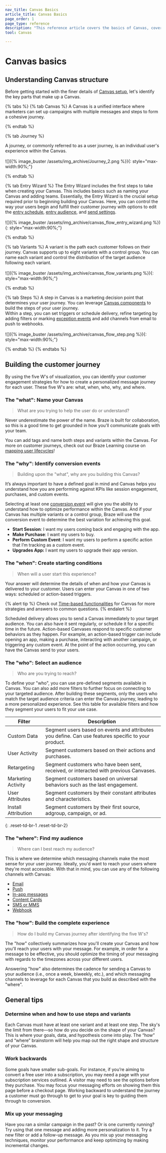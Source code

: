 ```yaml
---
nav_title: Canvas Basics
article_title: Canvas Basics
page_order: 1
page_type: reference
description: "This reference article covers the basics of Canvas, covering various questions you should ask your self as you set up your first Canvas."
tool: Canvas

---
```


# Canvas basics

## Understanding Canvas structure

Before getting started with the finer details of [Canvas setup]({{site.baseurl}}/user_guide/engagement_tools/canvas/create_a_canvas/create_a_canvas/), let's identify the key parts that make up a Canvas.

{% tabs %}
  {% tab Canvas %}
  A Canvas is a unified interface where marketers can set up campaigns with multiple messages and steps to form a cohesive journey.

  {% endtab %}

  {% tab Journey %}

  A journey, or commonly referred to as a user journey, is an individual user's experience within the Canvas.<br><br> ![]({% image_buster /assets/img_archive/Journey_2.png %}){: style="max-width:90%;"}

  {% endtab %}

  {% tab Entry Wizard %}
  The Entry Wizard includes the first steps to take when creating your Canvas. This includes basics such as naming your Canvas and adding teams. Essentially, the Entry Wizard is the crucial setup required prior to beginning building your Canvas. Here, you can control the way your users begin and fulfill their customer journey with options to edit the [entry schedule]({{site.baseurl}}/user_guide/engagement_tools/canvas/create_a_canvas/create_a_canvas/#step-2b-set-your-canvas-entry-schedule), [entry audience]({{site.baseurl}}/user_guide/engagement_tools/canvas/create_a_canvas/create_a_canvas/#step-2c-set-your-target-entry-audience), and [send settings]({{site.baseurl}}/user_guide/engagement_tools/canvas/create_a_canvas/create_a_canvas/#step-2d-select-your-send-settings).<br><br> ![]({% image_buster /assets/img_archive/canvas_flow_entry_wizard.png %}){: style="max-width:90%;"}

  {% endtab %}

  {% tab Variants %}
  A variant is the path each customer follows on their journey. Canvas supports up to eight variants with a control group. You can name each variant and control the distribution of the target audience following each variant.<br><br> ![]({% image_buster /assets/img_archive/canvas_flow_variants.png %}){: style="max-width:90%;"}

  {% endtab %}

  {% tab Steps %}
  A step in Canvas is a marketing decision point that determines your user journey. You can leverage [Canvas components]({{site.baseurl}}/user_guide/engagement_tools/canvas/canvas_components/#about-canvas-components) to build the steps of your user journey.<br>Within a step, you can set triggers or schedule delivery, refine targeting by adding filters or marking [exception events]({{site.baseurl}}/user_guide/engagement_tools/canvas/create_a_canvas/exception_events/) and add channels from email to push to webhooks.<br><br> ![]({% image_buster /assets/img_archive/canvas_flow_step.png %}){: style="max-width:90%;"}

  {% endtab %}
{% endtabs %}

## Building the customer journey

By using the five W's of visualization, you can identify your customer engagement strategies for how to create a personalized message journey for each user. These five W's are: what, when, who, why, and where. 

### The "what": Name your Canvas

> What are you trying to help the user do or understand?

Never underestimate the power of the name. Braze is built for collaboration, so this is a good time to get grounded in how you’ll communicate goals with your team. 

You can add tags and name both steps and variants within the Canvas. For more on customer journeys, check out our Braze Learning course on [mapping user lifecycles](https://learning.braze.com/mapping-customer-lifecycles)!

### The "why": Identify conversion events

> Building upon the "what", why are you building this Canvas? 

It’s always important to have a defined goal in mind and Canvas helps you understand how you are performing against KPIs like session engagement, purchases, and custom events.

Selecting at least one [conversion event]({{site.baseurl}}/user_guide/engagement_tools/campaigns/building_campaigns/conversion_events/) will give you the ability to understand how to optimize performance within the Canvas. And if your Canvas has multiple variants or a control group, Braze will use the conversion event to determine the best variation for achieving this goal.

* **Start Session**: I want my users coming back and engaging with the app.
* **Make Purchase**: I want my users to buy.
* **Perform Custom Event**: I want my users to perform a specific action that I’m tracking as a custom event.
* **Upgrades App:** I want my users to upgrade their app version.

### The "when": Create starting conditions

> When will a user start this experience?

Your answer will determine the details of when and how your Canvas is delivered to your customer. Users can enter your Canvas in one of two ways: scheduled or action-based triggers.

{% alert tip %}
Check out [Time-based functionalities]({{site.baseurl}}/user_guide/engagement_tools/canvas/create_a_canvas/time_based_canvas/) for Canvas for more strategies and answers to common questions.
{% endalert %}

Scheduled delivery allows you to send a Canvas immediately to your target audience. You can also have it sent regularly, or schedule it for a specific time in the future. Action-based Canvases respond to specific customer behaviors as they happen. For example, an action-based trigger can include opening an app, making a purchase, interacting with another campaign, or triggering any custom event. At the point of the action occurring, you can have the Canvas send to your users.

### The "who": Select an audience

> Who are you trying to reach? 

To define your "who", you can use pre-defined segments available in Canvas. You can also add more filters to further focus on connecting to your targeted audience. After building these segments, only the users who match the target audience criteria can enter the Canvas journey, leading to a more personalized experience. See this table for available filters and how they segment your users to fit your use case.

| Filter | Description |
|---|---|
| Custom Data | Segment users based on events and attributes you define. Can use features specific to your product. |
| User Activity | Segment customers based on their actions and purchases. |
| Retargeting | Segment customers who have been sent, received, or interacted with previous Canvases. |
| Marketing Activity | Segment customers based on universal behaviors such as the last engagement. |
| User Attributes | Segment customers by their constant attributes and characteristics. |
| Install Attribution | Segment customers by their first source, adgroup, campaign, or ad. |
{: .reset-td-br-1 .reset-td-br-2}

### The "where": Find my audience

> Where can I best reach my audience? 

This is where we determine which messaging channels make the most sense for your user journey. Ideally, you'd want to reach your users where they're most accessible. With that in mind, you can use any of the following channels with Canvas:
* [Email]({{site.baseurl}}/user_guide/message_building_by_channel/email/about/)
* [Push]({{site.baseurl}}/user_guide/message_building_by_channel/push/about/)
* [In-app messages]({{site.baseurl}}/user_guide/message_building_by_channel/in-app_messages/about/)
* [Content Cards]({{site.baseurl}}/user_guide/message_building_by_channel/content_cards/about/)
* [SMS or MMS]({{site.baseurl}}/user_guide/message_building_by_channel/sms/about_sms/)
* [Webhook]({{site.baseurl}}/user_guide/message_building_by_channel/webhooks/understanding_webhooks/)

### The "how": Build the complete experience

> How do I build my Canvas journey after identifying the five W's?

The "how" collectively summarizes how you'll create your Canvas and how you'll reach your users with your message. For example, in order for a message to be effective, you should optimize the timing of your messaging with regards to the timezones across your different users.

Answering "how" also determines the cadence for sending a Canvas to your audience (i.e., once a week, biweekly, etc.), and which messaging channels to leverage for each Canvas that you build as described with the "where". 

## General tips

### Determine when and how to use steps and variants

Each Canvas must have at least one variant and at least one step. The sky's the limit from there—so how do you decide on the shape of your Canvas? This is where your goals, data, and hypothesis come into play. The “how” and “where” brainstorm will help you map out the right shape and structure of your Canvas.

### Work backwards

Some goals have smaller sub-goals. For instance, if you’re aiming to convert a free user into a subscription, you may need a page with your subscription services outlined. A visitor may need to see the options before they purchase. You may focus your messaging efforts on showing them this page before a checkout page. Working backward to understand the journey a customer must go through to get to your goal is key to guiding them through to conversion.

### Mix up your messaging

Have you ran a similar campaign in the past? Or is one currently running? Try using that one message and adding more personalization to it. Try a new filter or add a follow-up message. As you mix up your messaging techniques, monitor your performance and keep optimizing by making incremental changes.
